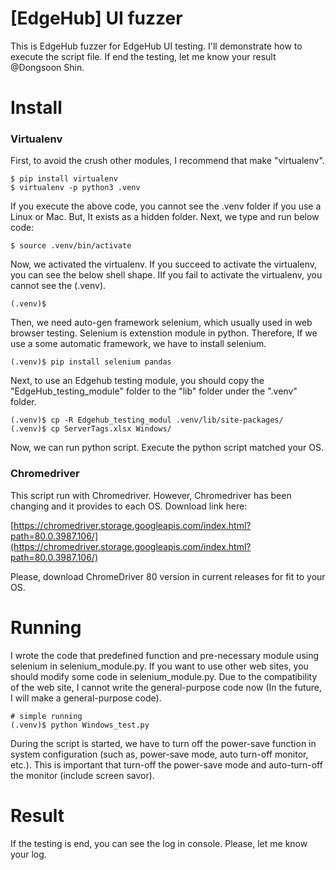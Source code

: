 # [EdgeHub] UI fuzzer

This is EdgeHub fuzzer for EdgeHub UI testing. I'll demonstrate how to execute the script file. If end the testing, let me know your result @Dongsoon Shin. 

# Install

### Virtualenv

First, to avoid the crush other modules, I recommend that make "virtualenv".

    $ pip install virtualenv
    $ virtualenv -p python3 .venv

If you execute the above code, you cannot see the .venv folder if you use a Linux or Mac. But, It exists as a hidden folder. Next, we type and run below code:

    $ source .venv/bin/activate

Now, we activated the virtualenv. If you succeed to activate the virtualenv, you can see the below shell shape. IIf you fail to activate the virtualenv, you cannot see the (.venv).

    (.venv)$

Then, we need auto-gen framework selenium, which usually used in web browser testing. Selenium is extenstion module in python. Therefore, If we use a some automatic framework, we have to install selenium.

    (.venv)$ pip install selenium pandas

Next, to use an Edgehub testing module, you should copy the "EdgeHub_testing_module" folder to the "lib" folder under the ".venv" folder.

    (.venv)$ cp -R Edgehub_testing_modul .venv/lib/site-packages/
    (.venv)$ cp ServerTags.xlsx Windows/

Now, we can run python script. Execute the python script matched your OS.

### Chromedriver

This script run with Chromedriver. However, Chromedriver has been changing and it provides to each OS. Download link here:

[https://chromedriver.storage.googleapis.com/index.html?path=80.0.3987.106/](https://chromedriver.storage.googleapis.com/index.html?path=80.0.3987.106/)

Please, download ChromeDriver 80 version in current releases for fit to your OS.

# Running

I wrote the code that predefined function and pre-necessary module using selenium in selenium_module.py. If you want to use other web sites, you should modify some code in selenium_module.py. Due to the compatibility of the web site, I cannot write the general-purpose code now (In the future, I will make a general-purpose code).

    # simple running
    (.venv)$ python Windows_test.py

During the script is started, we have to turn off the power-save function in system configuration (such as, power-save mode, auto turn-off monitor, etc.). This is important that turn-off the power-save mode and auto-turn-off the monitor (include screen savor). 

# Result

If the testing is end, you can see the log in console. Please, let me know your log.
